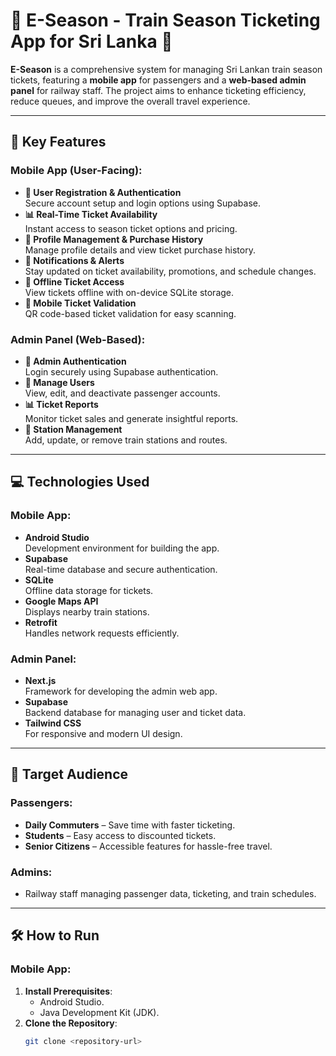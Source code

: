 # 🚆 E-Season - Train Season Ticketing App for Sri Lanka 🚆  

**E-Season** is a comprehensive system for managing Sri Lankan train season tickets, featuring a **mobile app** for passengers and a **web-based admin panel** for railway staff. The project aims to enhance ticketing efficiency, reduce queues, and improve the overall travel experience.

---

## 🌟 Key Features  

### Mobile App (User-Facing):  
- **🔑 User Registration & Authentication**  
   Secure account setup and login options using Supabase.  
- **📊 Real-Time Ticket Availability**  
   Instant access to season ticket options and pricing.  
- **👤 Profile Management & Purchase History**  
   Manage profile details and view ticket purchase history.  
- **🔔 Notifications & Alerts**  
   Stay updated on ticket availability, promotions, and schedule changes.  
- **📶 Offline Ticket Access**  
   View tickets offline with on-device SQLite storage.  
- **📱 Mobile Ticket Validation**  
   QR code-based ticket validation for easy scanning.  

### Admin Panel (Web-Based):  
- **👤 Admin Authentication**  
   Login securely using Supabase authentication.  
- **📂 Manage Users**  
   View, edit, and deactivate passenger accounts.  
- **📊 Ticket Reports**  
   Monitor ticket sales and generate insightful reports.  
- **🔧 Station Management**  
   Add, update, or remove train stations and routes.  

---

## 💻 Technologies Used  

### Mobile App:  
- **Android Studio**  
   Development environment for building the app.  
- **Supabase**  
   Real-time database and secure authentication.  
- **SQLite**  
   Offline data storage for tickets.  
- **Google Maps API**  
   Displays nearby train stations.  
- **Retrofit**  
   Handles network requests efficiently.  

### Admin Panel:  
- **Next.js**  
   Framework for developing the admin web app.  
- **Supabase**  
   Backend database for managing user and ticket data.  
- **Tailwind CSS**  
   For responsive and modern UI design.  

---

## 🎯 Target Audience  

### Passengers:  
- **Daily Commuters** – Save time with faster ticketing.  
- **Students** – Easy access to discounted tickets.  
- **Senior Citizens** – Accessible features for hassle-free travel.  

### Admins:  
- Railway staff managing passenger data, ticketing, and train schedules.  

---

## 🛠️ How to Run  

### Mobile App:  
1. **Install Prerequisites**:  
   - Android Studio.  
   - Java Development Kit (JDK).  
2. **Clone the Repository**:  
   ```bash
   git clone <repository-url>
